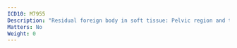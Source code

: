 ```yaml
---
ICD10: M7955
Description: "Residual foreign body in soft tissue: Pelvic region and thigh"
Matters: No
Weight: 0
---
```

